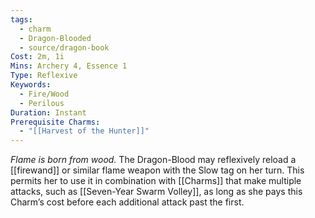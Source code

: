 ```yaml
---
tags:
  - charm
  - Dragon-Blooded
  - source/dragon-book
Cost: 2m, 1i
Mins: Archery 4, Essence 1
Type: Reflexive
Keywords:
  - Fire/Wood
  - Perilous
Duration: Instant
Prerequisite Charms:
  - "[[Harvest of the Hunter]]"
---
```

*Flame is born from wood.*
The Dragon-Blood may reflexively reload a [[firewand]] or similar flame weapon with the Slow tag on her turn. This permits her to use it in combination with [[Charms]] that make multiple attacks, such as [[Seven-Year Swarm Volley]], as long as she pays this Charm’s cost before each additional attack past the first.